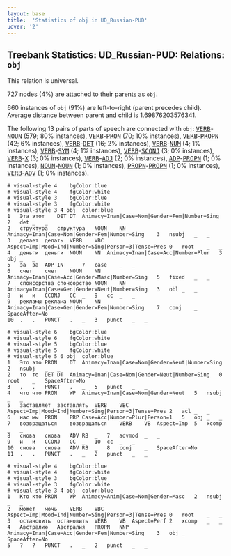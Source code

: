 ```yaml
---
layout: base
title:  'Statistics of obj in UD_Russian-PUD'
udver: '2'
---
```


## Treebank Statistics: UD_Russian-PUD: Relations: `obj`

This relation is universal.

727 nodes (4%) are attached to their parents as `obj`.

660 instances of `obj` (91%) are left-to-right (parent precedes child).
Average distance between parent and child is 1.69876203576341.

The following 13 pairs of parts of speech are connected with `obj`: <tt><a href="ru_pud-pos-VERB.html">VERB</a></tt>-<tt><a href="ru_pud-pos-NOUN.html">NOUN</a></tt> (579; 80% instances), <tt><a href="ru_pud-pos-VERB.html">VERB</a></tt>-<tt><a href="ru_pud-pos-PRON.html">PRON</a></tt> (70; 10% instances), <tt><a href="ru_pud-pos-VERB.html">VERB</a></tt>-<tt><a href="ru_pud-pos-PROPN.html">PROPN</a></tt> (42; 6% instances), <tt><a href="ru_pud-pos-VERB.html">VERB</a></tt>-<tt><a href="ru_pud-pos-DET.html">DET</a></tt> (16; 2% instances), <tt><a href="ru_pud-pos-VERB.html">VERB</a></tt>-<tt><a href="ru_pud-pos-NUM.html">NUM</a></tt> (4; 1% instances), <tt><a href="ru_pud-pos-VERB.html">VERB</a></tt>-<tt><a href="ru_pud-pos-SYM.html">SYM</a></tt> (4; 1% instances), <tt><a href="ru_pud-pos-VERB.html">VERB</a></tt>-<tt><a href="ru_pud-pos-SCONJ.html">SCONJ</a></tt> (3; 0% instances), <tt><a href="ru_pud-pos-VERB.html">VERB</a></tt>-<tt><a href="ru_pud-pos-X.html">X</a></tt> (3; 0% instances), <tt><a href="ru_pud-pos-VERB.html">VERB</a></tt>-<tt><a href="ru_pud-pos-ADJ.html">ADJ</a></tt> (2; 0% instances), <tt><a href="ru_pud-pos-ADP.html">ADP</a></tt>-<tt><a href="ru_pud-pos-PROPN.html">PROPN</a></tt> (1; 0% instances), <tt><a href="ru_pud-pos-NOUN.html">NOUN</a></tt>-<tt><a href="ru_pud-pos-NOUN.html">NOUN</a></tt> (1; 0% instances), <tt><a href="ru_pud-pos-PROPN.html">PROPN</a></tt>-<tt><a href="ru_pud-pos-PROPN.html">PROPN</a></tt> (1; 0% instances), <tt><a href="ru_pud-pos-VERB.html">VERB</a></tt>-<tt><a href="ru_pud-pos-ADV.html">ADV</a></tt> (1; 0% instances).


~~~ conllu
# visual-style 4	bgColor:blue
# visual-style 4	fgColor:white
# visual-style 3	bgColor:blue
# visual-style 3	fgColor:white
# visual-style 3 4 obj	color:blue
1	Эта	этот	DET	DT	Animacy=Inan|Case=Nom|Gender=Fem|Number=Sing	2	det	_	_
2	структура	структура	NOUN	NN	Animacy=Inan|Case=Nom|Gender=Fem|Number=Sing	3	nsubj	_	_
3	делает	делать	VERB	VBC	Aspect=Imp|Mood=Ind|Number=Sing|Person=3|Tense=Pres	0	root	_	_
4	деньги	деньги	NOUN	NN	Animacy=Inan|Case=Acc|Number=Plur	3	obj	_	_
5	за	за	ADP	IN	_	7	case	_	_
6	счет	счет	NOUN	NN	Animacy=Inan|Case=Acc|Gender=Masc|Number=Sing	5	fixed	_	_
7	спонсорства	спонсорство	NOUN	NN	Animacy=Inan|Case=Gen|Gender=Neut|Number=Sing	3	obl	_	_
8	и	и	CCONJ	CC	_	9	cc	_	_
9	рекламы	реклама	NOUN	NN	Animacy=Inan|Case=Gen|Gender=Fem|Number=Sing	7	conj	_	SpaceAfter=No
10	.	.	PUNCT	.	_	3	punct	_	_

~~~


~~~ conllu
# visual-style 6	bgColor:blue
# visual-style 6	fgColor:white
# visual-style 5	bgColor:blue
# visual-style 5	fgColor:white
# visual-style 5 6 obj	color:blue
1	Это	это	PRON	DT	Animacy=Inan|Case=Nom|Gender=Neut|Number=Sing	2	nsubj	_	_
2	то	то	DET	DT	Animacy=Inan|Case=Nom|Gender=Neut|Number=Sing	0	root	_	SpaceAfter=No
3	,	,	PUNCT	,	_	5	punct	_	_
4	что	что	PRON	WP	Animacy=Inan|Case=Nom|Gender=Neut	5	nsubj	_	_
5	заставляет	заставлять	VERB	VBC	Aspect=Imp|Mood=Ind|Number=Sing|Person=3|Tense=Pres	2	acl	_	_
6	нас	мы	PRON	PRP	Case=Acc|Number=Plur|Person=1	5	obj	_	_
7	возвращаться	возвращаться	VERB	VB	Aspect=Imp	5	xcomp	_	_
8	снова	снова	ADV	RB	_	7	advmod	_	_
9	и	и	CCONJ	CC	_	10	cc	_	_
10	снова	снова	ADV	RB	_	8	conj	_	SpaceAfter=No
11	.	.	PUNCT	.	_	2	punct	_	_

~~~


~~~ conllu
# visual-style 4	bgColor:blue
# visual-style 4	fgColor:white
# visual-style 3	bgColor:blue
# visual-style 3	fgColor:white
# visual-style 3 4 obj	color:blue
1	Кто	кто	PRON	WP	Animacy=Anim|Case=Nom|Gender=Masc	2	nsubj	_	_
2	может	мочь	VERB	VBC	Aspect=Imp|Mood=Ind|Number=Sing|Person=3|Tense=Pres	0	root	_	_
3	остановить	остановить	VERB	VB	Aspect=Perf	2	xcomp	_	_
4	Австралию	Австралия	PROPN	NNP	Animacy=Inan|Case=Acc|Gender=Fem|Number=Sing	3	obj	_	SpaceAfter=No
5	?	?	PUNCT	.	_	2	punct	_	_

~~~


